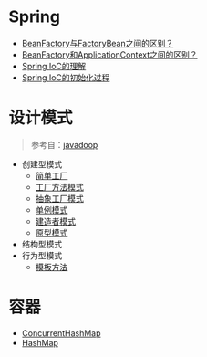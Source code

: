 # Spring
-   [BeanFactory与FactoryBean之间的区别？](./mds/summary/sp-1.md)
-   [BeanFactory和ApplicationContext之间的区别？](./mds/summary/sp-2.md) 
-   [Spring IoC的理解](./mds/summary/sp-3.md)
-   [Spring IoC的初始化过程](./mds/summary/sp-4.md)

# 设计模式

> 参考自：[javadoop](https://javadoop.com/post/design-pattern)
-   创建型模式
    -   [简单工厂](./mds/design-model/ds-create-0.md)
    -   [工厂方法模式](./mds/design-model/ds-create-1.md)
    -   [抽象工厂模式](#user-content-ds-2)
    -   [单例模式](#user-content-ds-3)
    -   [建造者模式](#user-content-ds-4)
    -   [原型模式](#user-content-ds-5)
-   结构型模式
-   行为型模式
    -   [模板方法](./mds/design-model/ds-behavior-0.md)

# 容器
-   [ConcurrentHashMap](./mds/concurrency/c-1.md)
-   [HashMap](./mds/concurrency/c-2.md)